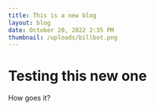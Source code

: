```yaml
---
title: This is a new blog
layout: blog
date: October 20, 2022 2:35 PM
thumbnail: /uploads/billbot.png
---
```

# Testing this new one





How goes it?